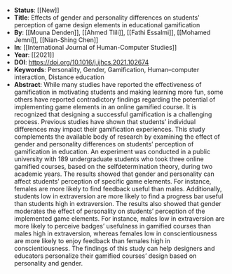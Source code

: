 - **Status**: [[New]]
- **Title**: Effects of gender and personality differences on students’ perception of
  game design elements in educational gamification
- **By**: [[Mouna Denden]], [[Ahmed Tlili]], [[Fathi Essalmi]], [[Mohamed Jemni]], [[Nian-Shing Chen]]
- **In**: [[International Journal of Human-Computer Studies]]
- **Year**: [[2021]]
- **DOI**: https://doi.org/10.1016/j.ijhcs.2021.102674
- **Keywords**: Personality, Gender, Gamification, Human–computer interaction, Distance education
- **Abstract**:
  While many studies have reported the effectiveness of gamification in motivating students and making learning more fun, some others have reported contradictory findings regarding the potential of implementing game elements in an online gamified course. It is recognized that designing a successful gamification is a challenging process. Previous studies have shown that students’ individual differences may impact their gamification experiences. This study complements the available body of research by examining the effect of gender and personality differences on students’ perception of gamification in education. An experiment was conducted in a public university with 189 undergraduate students who took three online gamified courses, based on the selfdetermination theory, during two academic years. The results showed that gender and personality can affect
  students’ perception of specific game elements. For instance, females are more likely to find feedback useful than males. Additionally, students low in extraversion are more likely to find a progress bar useful than students high in extraversion. The results also showed that gender moderates the effect of personality on students’ perception of the implemented game elements. For instance, males low in extraversion are more likely to perceive badges’ usefulness in gamified courses than males high in extraversion, whereas females low in conscientiousness are more likely to enjoy feedback than females high in conscientiousness. The findings of this study can help designers and educators personalize their gamified courses’ design based on personality and gender.